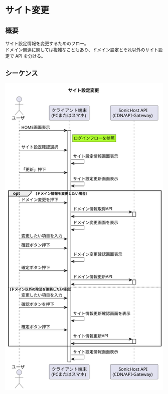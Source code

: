 # サイト変更

## 概要

サイト設定情報を変更するためのフロー。  
ドメイン関連に関しては複雑なこともあり、ドメイン設定とそれ以外のサイト設定で API を分ける。

## シーケンス

![サイト変更](./changeSiteSettingFlow.svg)
